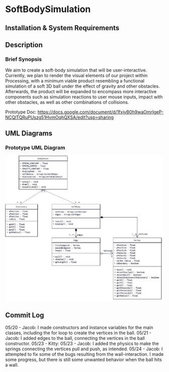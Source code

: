 # SoftBodySimulation

## Installation & System Requirements

## Description
### Brief Synopsis
We aim to create a soft-body simulation that will be user-interactive. Currently, we plan to render the visual elements of our project within Processing, with a minimum viable product resembling a functional simulation of a soft 3D ball under the effect of gravity and other obstacles. Afterwards, the product will be expanded to encompass more interactive components such as simulation reactions to user mouse inputs, impact with other obstacles, as well as other combinations of collisions.   

Prototype Doc: https://docs.google.com/document/d/1fxjyB0h9waOmrIgeP-NCQlTQRuPUszg51HvmOqhQXSA/edit?usp=sharing  

## UML Diagrams
### Prototype UML Diagram  
![Prototype UML Design](img/uml_prototype.png)

## Commit Log
05/20 - Jacob: I made constructors and instance variables for the main classes, including the for loop to create the vertices in the ball.
05/21 - Jacob: I added edges to the ball, connecting the vertices in the ball constructor.
05/23 - Kitty:
05/23 - Jacob: I added the physics to make the springs connecting the vertices pull and push, as intended.
05/24 - Jacob: I attempted to fix some of the bugs resulting from the wall-interaction. I made some progress, but there is still some unwanted behavior when the ball hits a wall.  
